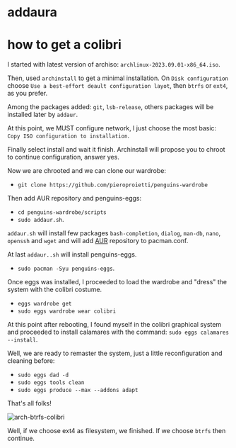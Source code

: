 # addaura



# how to get a colibri

I started with latest version of archiso: `archlinux-2023.09.01-x86_64.iso`.

Then, used `archinstall` to get a minimal installation. On `Disk configuration` choose `Use a best-effort deault configuration layot`, then `btrfs` or `ext4`, as you prefer.

Among the packages added: `git`, `lsb-release`, others packages will be installed later by `addaur`.

At this point, we MUST configure network, I just choose the most basic: `Copy ISO configuration to installation`.

Finally select install and wait it finish. Archinstall will propose you to chroot to continue configuration, answer yes.

Now we are chrooted and we can clone our wardrobe: 
* `git clone https://github.com/pieroproietti/penguins-wardrobe`

Then add AUR repository and penguins-eggs:
* `cd penguins-wardrobe/scripts`
* `sudo addaur.sh`.

`addaur.sh` will install few packages `bash-completion`, `dialog`, `man-db`, `nano`, `openssh` and `wget` and will add [AUR](https://aur.archlinux.org/)  repository to pacman.conf.

At last `addaur..sh` will install penguins-eggs.

* `sudo pacman -Syu penguins-eggs`.

Once eggs was installed, I proceeded to load the wardrobe and "dress" the system with the colibri costume.
* `eggs wardrobe get`
* `sudo eggs wardrobe wear colibri`

At this point after rebooting, I found myself in the colibri graphical system and proceeded to install calamares with the command: `sudo eggs calamares --install`.

Well, we are ready to remaster the system, just a little reconfiguration and cleaning before:

* `sudo eggs dad -d`
* `sudo eggs tools clean`
* `sudo eggs produce --max --addons adapt`

That's all folks!

![arch-btrfs-colibri](https://github.com/pieroproietti/penguins-eggs/assets/958613/af5bb156-c86e-422d-8ed0-f4eef82d249d)

Well, if we choose ext4 as filesystem, we finished. If we choose `btrfs` then continue.
